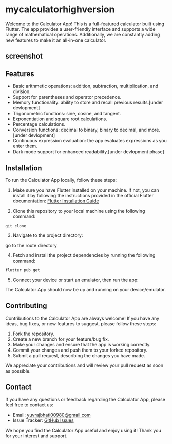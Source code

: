 # mycalculatorhighversion
Welcome to the Calculator App! This is a full-featured calculator built using Flutter. The app provides a user-friendly interface and supports a wide range of mathematical operations. Additionally, we are constantly adding new features to make it an all-in-one calculator.


## screenshot


## Features
* Basic arithmetic operations: addition, subtraction, multiplication, and division.
* Support for parentheses and operator precedence.
* Memory functionality: ability to store and recall previous results.[under devlopment]
* Trigonometric functions: sine, cosine, and tangent.
* Exponentiation and square root calculations.
* Percentage calculations.
* Conversion functions: decimal to binary, binary to decimal, and more.[under devlopment]
* Continuous expression evaluation: the app evaluates expressions as you enter them.
* Dark mode support for enhanced readability.[under devlopment phase]


## Installation
To run the Calculator App locally, follow these steps:


1. Make sure you have Flutter installed on your machine. If not, you can install it by following the instructions provided in the official Flutter documentation: [Flutter Installation Guide](https://flutter.dev/docs/get-started/install)

2. Clone this repository to your local machine using the following command:

```
git clone 
```
3. Navigate to the project directory:

go to the route directory

4. Fetch and install the project dependencies by running the following command:
```
flutter pub get
```
5. Connect your device or start an emulator, then run the app:


The Calculator App should now be up and running on your device/emulator.

## Contributing

Contributions to the Calculator App are always welcome! If you have any ideas, bug fixes, or new features to suggest, please follow these steps:

1. Fork the repository.
2. Create a new branch for your feature/bug fix.
3. Make your changes and ensure that the app is working correctly.
4. Commit your changes and push them to your forked repository.
5. Submit a pull request, describing the changes you have made.

We appreciate your contributions and will review your pull request as soon as possible.


## Contact

If you have any questions or feedback regarding the Calculator App, please feel free to contact us:

- Email: [yuvrajbhati00980@gmail.com](mailto:yuvrajbhati00980@gmail.com)
- Issue Tracker: [GitHub Issues](https://github.com/Nothing00980/mycalculatorhigherversion/issues)

We hope you find the Calculator App useful and enjoy using it! Thank you for your interest and support.


